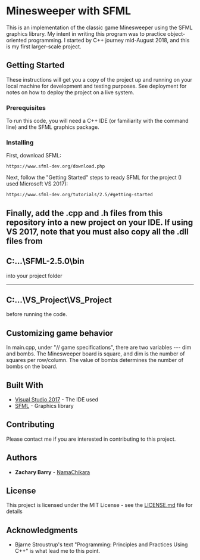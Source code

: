 # Minesweeper with SFML

This is an implementation of the classic game Minesweeper using the SFML graphics library. My intent in writing this program was to practice object-oriented programming. I started by C++ journey mid-August 2018, and this is my first larger-scale project.

## Getting Started

These instructions will get you a copy of the project up and running on your local machine for development and testing purposes. See deployment for notes on how to deploy the project on a live system.

### Prerequisites

To run this code, you will need a C++ IDE (or familiarity with the command line) and the SFML graphics package.

### Installing

First, download SFML:

```
https://www.sfml-dev.org/download.php
```

Next, follow the "Getting Started" steps to ready SFML for the project (I used Microsoft VS 2017):

```
https://www.sfml-dev.org/tutorials/2.5/#getting-started
```

Finally, add the .cpp and .h files from this repository into a new project on your IDE.  If using VS 2017, note that you must also copy all the .dll files from
---
C:\...\SFML-2.5.0\bin
---

into your project folder

---
C:\...\VS_Project\VS_Project
---

before running the code.


## Customizing game behavior

In main.cpp, under "// game specifications", there are two variables --- dim and bombs.  The Minesweeper board is square, and dim is the number of squares per row/column.  The value of bombs determines the number of bombs on the board.

## Built With

* [Visual Studio 2017](https://docs.microsoft.com/en-us/visualstudio/) - The IDE used
* [SFML](https://www.sfml-dev.org/) - Graphics library

## Contributing

Please contact me if you are interested in contributing to this project.

## Authors

* **Zachary Barry** - [NamaChikara](https://github.com/NamaChikara)

## License

This project is licensed under the MIT License - see the [LICENSE.md](LICENSE.md) file for details

## Acknowledgments

* Bjarne Stroustrup's text "Programming: Principles and Practices Using C++" is what lead me to this point.
